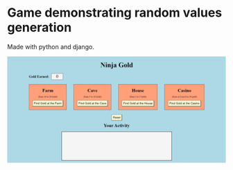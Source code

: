 <h1>Game demonstrating random values generation</h1> 
<p>Made with python and django.</p>
<img src = "ninja_gold.JPG">